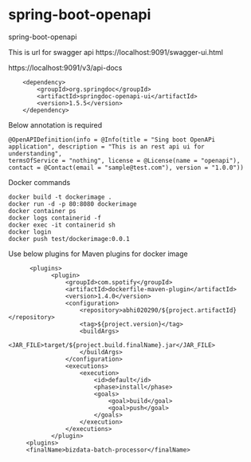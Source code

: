 # spring-boot-openapi
spring-boot-openapi

This is url for swagger api
https://localhost:9091/swagger-ui.html

https://localhost:9091/v3/api-docs

		<dependency>
			<groupId>org.springdoc</groupId>
			<artifactId>springdoc-openapi-ui</artifactId>
			<version>1.5.5</version>
		</dependency>

Below annotation is required

    @OpenAPIDefinition(info = @Info(title = "Sing boot OpenAPi application", description = "This is an rest api ui for understanding",
    termsOfService = "nothing", license = @License(name = "openapi"), contact = @Contact(email = "sample@test.com"), version = "1.0.0"))

Docker commands

    docker build -t dockerimage .
    docker run -d -p 80:8080 dockerimage
    docker container ps
    docker logs containerid -f
    docker exec -it containerid sh
    docker login
    docker push test/dockerimage:0.0.1

Use below plugins for Maven plugins for docker image

          <plugins>
                <plugin>
                    <groupId>com.spotify</groupId>
                    <artifactId>dockerfile-maven-plugin</artifactId>
                    <version>1.4.0</version>
                    <configuration>
                        <repository>abhi020290/${project.artifactId}</repository>
                        <tag>${project.version}</tag>
                        <buildArgs>
                            <JAR_FILE>target/${project.build.finalName}.jar</JAR_FILE>
                        </buildArgs>
                    </configuration>
                    <executions>
                        <execution>
                            <id>default</id>
                            <phase>install</phase>
                            <goals>
                                <goal>build</goal>
                                <goal>push</goal>
                            </goals>
                        </execution>
                    </executions>
                </plugin>
         <plugins>
         <finalName>bizdata-batch-processor</finalName>



    
